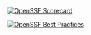 [![OpenSSF Scorecard](https://api.securityscorecards.dev/projects/github.com/Gabs0403/tetris/badge)](https://securityscorecards.dev/viewer/?uri=github.com/Gabs0403/tetris)

[![OpenSSF Best Practices](https://www.bestpractices.dev/projects/8564/badge)](https://www.bestpractices.dev/projects/8564)

